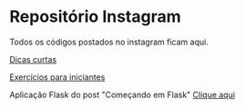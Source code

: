 # Repositório Instagram

Todos os códigos postados no instagram ficam aqui.

[Dicas curtas](/curtas)

[Exercícios para iniciantes](/desafios-iniciantes)

Aplicação Flask do post "Começando em Flask" [Clique aqui](app-flask)
